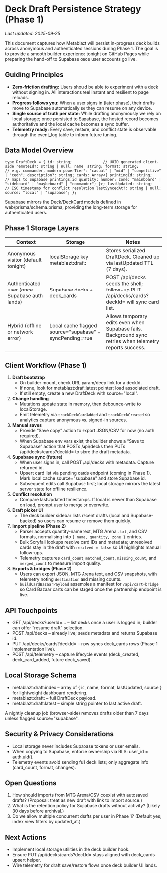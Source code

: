 ﻿# Deck Draft Persistence Strategy (Phase 1)

_Last updated: 2025-09-25_

This document captures how Metablazt will persist in-progress deck builds across anonymous and authenticated sessions during Phase 1. The goal is to provide a smooth builder experience tonight on GitHub Pages while preparing the hand-off to Supabase once user accounts go live.

## Guiding Principles

- **Zero-friction drafting:** Users should be able to experiment with a deck without signing in. All interactions feel instant and resilient to page reloads.
- **Progress follows you:** When a user signs in (later phase), their drafts move to Supabase automatically so they can resume on any device.
- **Single source of truth per state:** While drafting anonymously we rely on local storage; once persisted to Supabase, the hosted record becomes authoritative and the local cache becomes a sync buffer.
- **Telemetry ready:** Every save, restore, and conflict state is observable through the event_log table to inform future tuning.

## Data Model Overview

`
type DraftDeck = {
  id: string;              // UUID generated client-side
  remoteId?: string | null;
  name: string;
  format: string;          // e.g. commander, modern
  powerTier?: "casual" | "mid" | "competitive" | "cedh";
  description?: string;
  cards: Array<{
    printingId: string;    // maps to Supabase printings.id
    quantity: number;
    zone: "mainboard" | "sideboard" | "maybeboard" | "commander";
  }>;
  lastUpdated: string;     // ISO timestamp for conflict resolution
  lastSyncedAt?: string | null;
  source: "local" | "supabase";
};
`

Supabase mirrors the Deck/DeckCard models defined in web/prisma/schema.prisma, providing the long-term storage for authenticated users.

## Phase 1 Storage Layers

| Context | Storage | Notes |
| --- | --- | --- |
| Anonymous visitor (default tonight) | localStorage key metablazt:draft:<uuid> | Stores serialized DraftDeck. Cleaned up via lastUpdated TTL (7 days). |
| Authenticated user (once Supabase auth lands) | Supabase decks + deck_cards | POST /api/decks seeds the shell; follow-up PUT /api/decks/cards?deckId=<id> will sync card list. |
| Hybrid (offline or network error) | Local cache flagged source="supabase" + syncPending=true | Allows temporary edits even when Supabase fails. Background sync retries when telemetry reports success. |

## Client Workflow (Phase 1)

1. **Draft bootstrap**
   - On builder mount, check URL param/deep link for a deckId.
   - If none, look for metablazt:draft:latest pointer; load associated draft.
   - If still empty, create a new DraftDeck with source="local".
2. **Change handling**
   - Mutations update state in memory, then debounce-write to localStorage.
   - Emit telemetry via `trackDeckCardAdded` and `trackDeckCreated` so analytics capture anonymous vs. signed-in sources.
3. **Manual saves**
   - Provide “Save copy” action to export JSON/CSV for now (no auth required).
   - When Supabase env vars exist, the builder shows a “Save to Supabase” action that POSTs /api/decks then PUTs /api/decks/cards?deckId=<uuid> to store the draft metadata.
4. **Supabase sync (future)**
   - When user signs in, call POST /api/decks with metadata. Capture returned id.
   - Upsert card list via pending cards endpoint (coming in Phase 1). Mark local cache source="supabase" and store Supabase id.
   - Subsequent edits call Supabase first; local storage mirrors the latest server state for offline resilience.
5. **Conflict resolution**
   - Compare lastUpdated timestamps. If local is newer than Supabase on load, prompt user to merge or overwrite.
6. **Draft picker UI**
   - The deck builder sidebar lists recent drafts (local and Supabase-backed) so users can resume or remove them quickly.
7. **Import pipeline (Phase 2)**
   - Parser accepts quantity-name text, MTG Arena `.txt`, and CSV formats, normalising into `{ name, quantity, zone }` entries.
   - Bulk Scryfall lookups resolve card IDs and metadata; unresolved cards stay in the draft with `resolved = false` so UI highlights manual follow-ups.
   - Telemetry captures `card_count`, `matched_count`, `missing_count`, and `merged_count` to measure import quality.
8. **Exports & bridges (Phase 2)**
   - Users can export JSON, MTG Arena text, and CSV snapshots, with telemetry noting `destination` and missing counts.
   - `buildCardBazaarPayload` assembles a manifest for `/api/cart-bridge` so Card Bazaar carts can be staged once the partnership endpoint is live.

## API Touchpoints

- GET /api/decks?userId=… – list decks once a user is logged in; builder can offer “resume draft” selection.
- POST /api/decks – already live; seeds metadata and returns Supabase id.
- PUT /api/decks/cards?deckId=<uuid> – now syncs deck_cards rows (Phase 1 implementation live).
- POST /api/telemetry – capture lifecycle events (deck_created, deck_card_added, future deck_saved).

## Local Storage Schema

- metablazt:draft:index – array of { id, name, format, lastUpdated, source } for lightweight dashboard rendering.
- metablazt:draft:<id> – full DraftDeck payload.
- metablazt:draft:latest – simple string pointer to last active draft.

A nightly cleanup job (browser-side) removes drafts older than 7 days unless flagged source="supabase".

## Security & Privacy Considerations

- Local storage never includes Supabase tokens or user emails.
- When copying to Supabase, enforce ownership via RLS: user_id = auth.uid().
- Telemetry events avoid sending full deck lists; only aggregate info (card_count, format, changes).

## Open Questions

1. How should imports from MTG Arena/CSV coexist with autosaved drafts? (Proposal: treat as new draft with link to import source.)
2. What is the retention policy for Supabase drafts without activity? (Likely 30 days before archival.)
3. Do we allow multiple concurrent drafts per user in Phase 1? (Default yes; index view filters by updated_at.)

## Next Actions

- Implement local storage utilities in the deck builder hook.
- Ensure PUT /api/decks/cards?deckId=<uuid> stays aligned with deck_cards upsert helper.
- Wire telemetry for draft save/restore flows once deck builder UI lands.

